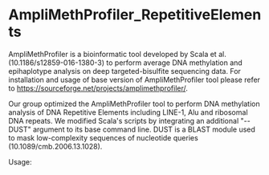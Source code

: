 # AmpliMethProfiler_RepetitiveElements
AmpliMethProfiler is a bioinformatic tool developed by Scala et al. (10.1186/s12859-016-1380-3) to perform average DNA methylation and epihaplotype analysis on deep targeted-bisulfite sequencing data.
For installation and usage of base version of AmpliMethProfiler tool please refer to https://sourceforge.net/projects/amplimethprofiler/.

Our group optimized the AmpliMethProfiler tool to perform DNA methylation analysis of DNA Repetitive Elements including LINE-1, Alu and ribosomal DNA repeats.
We modified Scala's scripts by integrating an additional "--DUST" argument to its base command line. DUST is a BLAST module used to mask low-complexity sequences of nucleotide queries (10.1089/cmb.2006.13.1028). 

Usage: 
